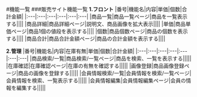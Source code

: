 #機能一覧
###販売サイト機能一覧
**1.フロント**
|番号|機能名|内容|単価|個数|合計金額|
|:---|:---|:---|:---|:---|:---|
|商品一覧|商品一覧ページ|商品を一覧表示する||||
|商品詳細|商品詳細ページ|説明文、商品画像を拡大表示||||
|単価|商品単価ページ|商品1個の値段を表示する||||
|個数|商品個数ページ|商品の個数を表示する||||
|商品合計|商品合計金額ページ|商品の合計金額を表示する||||<br>

**2.管理**
|番号|機能名|内容|在庫有無|単価|個数|合計金額|
|:---|:---|:---|:---|:---|:---|:---|
|商品検索/一覧|商品検索/一覧ページ|商品を検索、一覧を表示する|||||
|在庫確認|在庫確認ページ|在庫の有無を確認する|||||
|画像登録|商品画像登録ページ|商品の画像を登録する|||||
|会員情報検索/一覧|会員情報を検索/一覧ページ|会員情報を検索、一覧表示する|||||
|会員情報編集|会員情報編集ページ|会員の情報を編集する|||||
